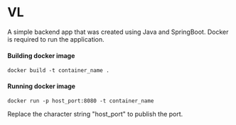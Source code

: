 # VL

A simple backend app that was created using Java and SpringBoot.
Docker is required to run the application.
#### Building docker image

```
docker build -t container_name .
```

#### Running docker image

```
docker run -p host_port:8080 -t container_name
```

Replace the character string "host_port" to publish the port.
